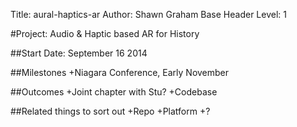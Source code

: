 Title: aural-haptics-ar
Author: Shawn Graham
Base Header Level: 1

#Project: Audio & Haptic based AR for History

##Start Date: September 16 2014

##Milestones
	+Niagara Conference, Early November

##Outcomes
	+Joint chapter with Stu?
	+Codebase

##Related things to sort out
	+Repo
	+Platform
	+?